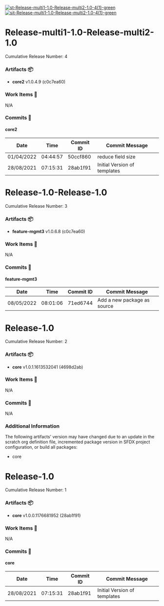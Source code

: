 [![st-Release-multi1-1.0-Release-multi2-1.0-4(1)-green](https://img.shields.io/static/v1?label=st&message=Release-multi1-1.0-Release-multi2-1.0-4(1)&color=green)](#201503a3d287d38775c746626f807122600a4047) [![sit-Release-multi1-1.0-Release-multi2-1.0-4(1)-green](https://img.shields.io/static/v1?label=sit&message=Release-multi1-1.0-Release-multi2-1.0-4(1)&color=green)](#201503a3d287d38775c746626f807122600a4047) 
<a id=201503a3d287d38775c746626f807122600a4047></a>
# Release-multi1-1.0-Release-multi2-1.0
Cumulative Release Number: 4 
 ### Artifacts :package:
- **core2**     v1.0.4.9 (c0c7ea60)

### Work Items :gem:
N/A

### Commits :book:

#### core2
| Date       | Time     | Commit ID | Commit Message               |
| ---------- | -------- | --------- | ---------------------------- |
| 01/04/2022 | 04:44:57 | 50ccf860  | reduce field size            |
| 28/08/2021 | 07:15:31 | 28ab1f91  | Initial Version of templates |

<a id=808496ac73ce4559c90bd7c5f086d29796ed5e50></a>
# Release-1.0-Release-1.0
Cumulative Release Number: 3 
 ### Artifacts :package:
- **feature-mgmt3**     v1.0.6.8 (c0c7ea60)

### Work Items :gem:
N/A

### Commits :book:

#### feature-mgmt3
| Date       | Time     | Commit ID | Commit Message              |
| ---------- | -------- | --------- | --------------------------- |
| 08/05/2022 | 08:01:06 | 71ed6744  | Add a new package as source |

<a id=899c59f75b4a97bfaa036a401e1d3cf50b0e5117></a>
# Release-1.0
Cumulative Release Number: 2 
 ### Artifacts :package:
- **core**     v1.0.1.1613532041 (4698d2ab)

### Work Items :gem:
N/A

### Commits :book:
N/A

### Additional Information
The following artifacts' version may have changed due to an update in the scratch org definition file, incremented package version in SFDX project configuration, or build all packages:
  - core

<a id=9bb287b3a567ea276cd3a7a63bcd05224177aa26></a>
# Release-1.0
Cumulative Release Number: 1 
 ### Artifacts :package:
- **core**     v1.0.0.1176681952 (28ab1f91)

### Work Items :gem:
N/A

### Commits :book:

#### core
| Date       | Time     | Commit ID | Commit Message               |
| ---------- | -------- | --------- | ---------------------------- |
| 28/08/2021 | 07:15:31 | 28ab1f91  | Initial Version of templates |
